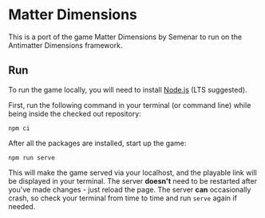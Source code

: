 # Matter Dimensions
This is a port of the game Matter Dimensions by Semenar to run on the Antimatter Dimensions framework.

## Run

To run the game locally, you will need to install
[Node.js](https://nodejs.org/) (LTS suggested).

First, run the following command in your terminal (or command line) while being
inside the checked out repository:

```
npm ci
```

After all the packages are installed, start up the game:

```
npm run serve
```

This will make the game served via your localhost, and the playable link will
be displayed in your terminal. The server **doesn't** need to be restarted
after you've made changes - just reload the page. The server **can**
occasionally crash, so check your terminal from time to time and run `serve`
again if needed.
